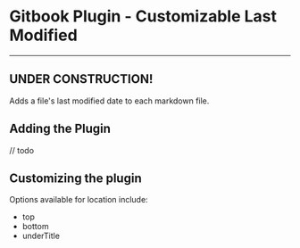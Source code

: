 # Gitbook Plugin - Customizable Last Modified

----
UNDER CONSTRUCTION!
----

Adds a file's last modified date to each markdown file. 

## Adding the Plugin

// todo

## Customizing the plugin

Options available for location include:

* top
* bottom
* underTitle
